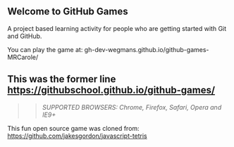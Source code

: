 ## Welcome to GitHub Games

A project based learning activity for people who are getting started with Git and GitHub.

You can play the game at: gh-dev-wegmans.github.io/github-games-MRCarole/
## This was the former line https://githubschool.github.io/github-games/

>> _*SUPPORTED BROWSERS*: Chrome, Firefox, Safari, Opera and IE9+_

This fun open source game was cloned from: https://github.com/jakesgordon/javascript-tetris
